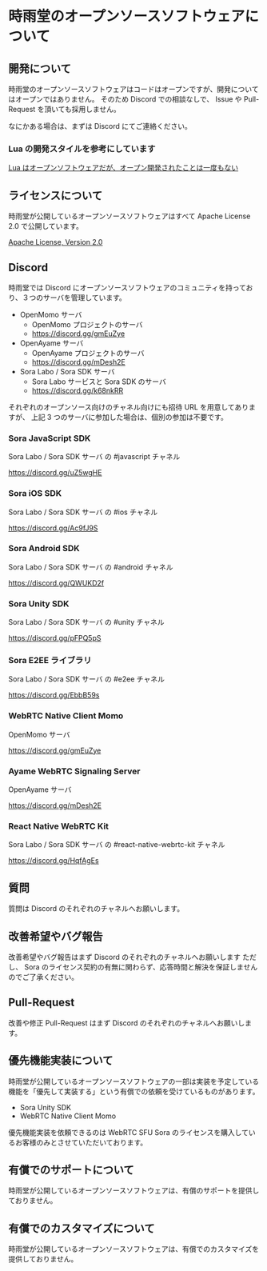 # 時雨堂のオープンソースソフトウェアについて

## 開発について

時雨堂のオープンソースソフトウェアはコードはオープンですが、開発についてはオープンではありません。
そのため Discord での相談なしで、 Issue や Pull-Request を頂いても採用しません。

なにかある場合は、まずは Discord にてご連絡ください。

### Lua の開発スタイルを参考にしています

[Lua はオープンソフトウェアだが、オープン開発されたことは一度もない](https://medium.com/@voluntas/lua-%E3%81%AF%E3%82%AA%E3%83%BC%E3%83%97%E3%83%B3%E3%82%BD%E3%83%95%E3%83%88%E3%82%A6%E3%82%A7%E3%82%A2%E3%81%A0%E3%81%8C-%E3%82%AA%E3%83%BC%E3%83%97%E3%83%B3%E9%96%8B%E7%99%BA%E3%81%95%E3%82%8C%E3%81%9F%E3%81%93%E3%81%A8%E3%81%AF%E4%B8%80%E5%BA%A6%E3%82%82%E3%81%AA%E3%81%84-61ea83ef96f7)

## ライセンスについて

時雨堂が公開しているオープンソースソフトウェアはすべて Apache License 2.0 で公開しています。

[Apache License, Version 2\.0](https://www.apache.org/licenses/LICENSE-2.0)

## Discord

時雨堂では Discord にオープンソースソフトウェアのコミュニティを持っており、３つのサーバを管理しています。

- OpenMomo サーバ
    - OpenMomo プロジェクトのサーバ
    - https://discord.gg/gmEuZye
- OpenAyame サーバ
    - OpenAyame プロジェクトのサーバ
    - https://discord.gg/mDesh2E
- Sora Labo / Sora SDK サーバ
    - Sora Labo サービスと Sora SDK のサーバ
    - https://discord.gg/k68nkRR

それぞれのオープンソース向けのチャネル向けにも招待 URL を用意してありますが、
上記 3 つのサーバに参加した場合は、個別の参加は不要です。

### Sora JavaScript SDK

Sora Labo / Sora SDK サーバ の #javascript チャネル

https://discord.gg/uZ5wgHE

### Sora iOS SDK

Sora Labo / Sora SDK サーバ の #ios チャネル

https://discord.gg/Ac9fJ9S

### Sora Android SDK

Sora Labo / Sora SDK サーバ の #android チャネル

https://discord.gg/QWUKD2f

### Sora Unity SDK

Sora Labo / Sora SDK サーバ の #unity チャネル

https://discord.gg/pFPQ5pS

### Sora E2EE ライブラリ

Sora Labo / Sora SDK サーバ の #e2ee チャネル

https://discord.gg/EbbB59s

### WebRTC Native Client Momo

OpenMomo サーバ

https://discord.gg/gmEuZye

### Ayame WebRTC Signaling Server

OpenAyame サーバ

https://discord.gg/mDesh2E

### React Native WebRTC Kit

Sora Labo / Sora SDK サーバ の #react-native-webrtc-kit チャネル

https://discord.gg/HqfAgEs

## 質問

質問は Discord のそれぞれのチャネルへお願いします。

## 改善希望やバグ報告

改善希望やバグ報告はまず Discord のそれぞれのチャネルへお願いします
ただし、 Sora のライセンス契約の有無に関わらず、応答時間と解決を保証しませんのでご了承ください。

## Pull-Request

改善や修正 Pull-Request はまず Discord のそれぞれのチャネルへお願いします。

## 優先機能実装について

時雨堂が公開しているオープンソースソフトウェアの一部は実装を予定している機能を「優先して実装する」という有償での依頼を受けているものがあります。

- Sora Unity SDK
- WebRTC Native Client Momo

優先機能実装を依頼できるのは WebRTC SFU Sora のライセンスを購入しているお客様のみとさせていただいております。

## 有償でのサポートについて

時雨堂が公開しているオープンソースソフトウェアは、有償のサポートを提供しておりません。

## 有償でのカスタマイズについて

時雨堂が公開しているオープンソースソフトウェアは、有償でのカスタマイズを提供しておりません。
